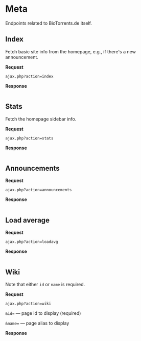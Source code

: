 # Meta

Endpoints related to BioTorrents.de itself.


## Index

Fetch basic site info from the homepage,
e.g., if there's a new announcement.


**Request**

`ajax.php?action=index`


**Response**

```json

```


## Stats

Fetch the homepage sidebar info.


**Request**

`ajax.php?action=stats`


**Response**

```json

```


## Announcements 

**Request**

`ajax.php?action=announcements`


**Response**

```json

```


## Load average 

**Request**

`ajax.php?action=loadavg`


**Response**

```json

```


## Wiki

Note that either `id` or `name` is required.

**Request**

`ajax.php?action=wiki`

`&id=` — page id to display (required)

`&name=` — page alias to display


**Response**

```json

```
